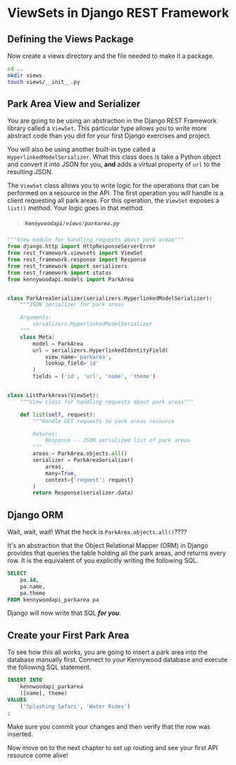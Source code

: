 # ViewSets in Django REST Framework

## Defining the Views Package

Now create a views directory and the file needed to make it a package.

```sh
cd ..
mkdir views
touch views/__init__.py
```


## Park Area View and Serializer

You are going to be using an abstraction in the Django REST Framework library called a `ViewSet`. This particular type allows you to write more abstract code than you did for your first Django exercises and project.

You will also be using another built-in type called a `HyperlinkedModelSerializer`. What this class does is take a Python object and convert it into JSON for you, **and** adds a virtual property of `url` to the resulting JSON.

The `ViewSet` class allows you to write logic for the operations that can be performed on a resource in the API. The first operation you will handle is a client requesting all park areas. For this operation, the `ViewSet` exposes a `list()` method. Your logic goes in that method.

> ##### `kennywoodapi/views/parkarea.py`

```py
"""View module for handling requests about park areas"""
from django.http import HttpResponseServerError
from rest_framework.viewsets import ViewSet
from rest_framework.response import Response
from rest_framework import serializers
from rest_framework import status
from kennywoodapi.models import ParkArea


class ParkAreaSerializer(serializers.HyperlinkedModelSerializer):
    """JSON serializer for park areas

    Arguments:
        serializers.HyperlinkedModelSerializer
    """
    class Meta:
        model = ParkArea
        url = serializers.HyperlinkedIdentityField(
            view_name='parkarea',
            lookup_field='id'
        )
        fields = ('id', 'url', 'name', 'theme')


class ListParkAreas(ViewSet):
    """View class for handling requests about park areas"""

    def list(self, request):
        """Handle GET requests to park areas resource

        Returns:
            Response -- JSON serialized list of park areas
        """
        areas = ParkArea.objects.all()
        serializer = ParkAreaSerializer(
            areas,
            many=True,
            context={'request': request}
        )
        return Response(serializer.data)
```

## Django ORM

Wait, wait, wait! What the heck is `ParkArea.objects.all()`????

It's an abstraction that the Object Relational Mapper (ORM) in Django provides that queries the table holding all the park areas, and returns every row. It is the equivalent of you explicitly writing the following SQL.

```sql
SELECT
    pa.id,
    pa.name,
    pa.theme
FROM kennywoodapi_parkarea pa
```

Django will now write that SQL _**for you**_.

## Create your First Park Area

To see how this all works, you are going to insert a park area into the database manually first. Connect to your Kennywood database and execute the following SQL statement.


```sql
INSERT INTO
    kennwoodapi_parkarea
    ([name], theme)
VALUES
    ('Splashing Safari', 'Water Rides')
;
```

Make sure you commit your changes and then verify that the row was inserted.

Now move on to the next chapter to set up routing and see your first API resource come alive!
